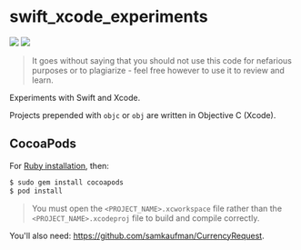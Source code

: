 # swift_xcode_experiments

[![](https://img.shields.io/badge/Xcode-11.3-black.svg)](https://developer.apple.com/xcode/) 
[![](https://img.shields.io/badge/Swift-5.1.3-gray.svg)](https://developer.apple.com/swift/) 

> It goes without saying that you should not use this code for nefarious purposes or to plagiarize - feel free however to use it to review and learn.

Experiments with Swift and Xcode.

Projects prepended with `objc` or `obj` are written in Objective C (Xcode).

## CocoaPods

For [Ruby installation](https://thoughtscript.io/blog/000000000052.html), then:

```bash
$ sudo gem install cocoapods
$ pod install
```

> You must open the `<PROJECT_NAME>.xcworkspace` file rather than the `<PROJECT_NAME>.xcodeproj` file to build and compile correctly.

You'll also need: https://github.com/samkaufman/CurrencyRequest.
